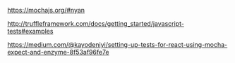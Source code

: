 https://mochajs.org/#nyan

http://truffleframework.com/docs/getting_started/javascript-tests#examples

https://medium.com/@kayodeniyi/setting-up-tests-for-react-using-mocha-expect-and-enzyme-8f53af96fe7e
